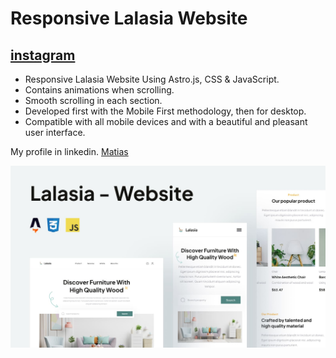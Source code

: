 # Responsive Lalasia Website 
## [instagram](https://www.instagram.com/ui_matias/)

- Responsive Lalasia Website Using Astro.js, CSS & JavaScript.
- Contains animations when scrolling.
- Smooth scrolling in each section.
- Developed first with the Mobile First methodology, then for desktop.
- Compatible with all mobile devices and with a beautiful and pleasant user interface.

My profile in linkedin. [Matias](https://www.linkedin.com/in/lucas-matias-ui-matias-120ab6231/)

![halloween](/Preview.jpg)
